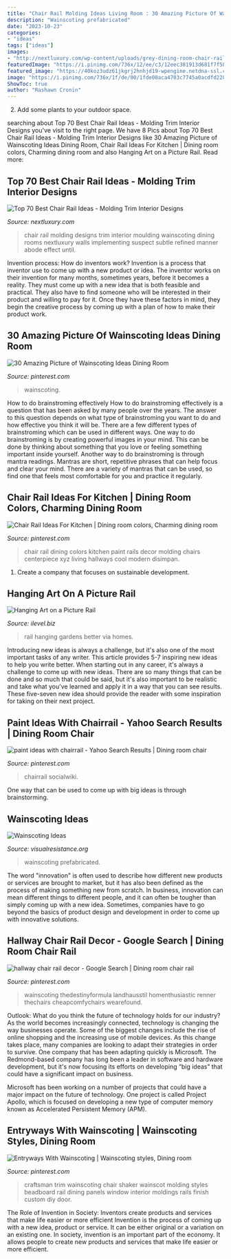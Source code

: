 ```yaml
---
title: "Chair Rail Molding Ideas Living Room : 30 Amazing Picture Of Wainscoting Ideas Dining Room"
description: "Wainscoting prefabricated"
date: "2023-10-23"
categories:
- "ideas"
tags: ["ideas"]
images:
- "http://nextluxury.com/wp-content/uploads/grey-dining-room-chair-rail-interior-ideas.jpg"
featuredImage: "https://i.pinimg.com/736x/12/ee/c3/12eec381913d681f7f58cc0be32992fe.jpg"
featured_image: "https://40koz3udz61jkgrj2hnhjd19-wpengine.netdna-ssl.com/wp-content/uploads/2015/08/picture-rail-bhg.jpg"
image: "https://i.pinimg.com/736x/1f/de/00/1fde00aca4703c7745a0acdfd2288a2c.jpg"
ShowToc: true
author: "Rashawn Cronin"
---
```



2. Add some plants to your outdoor space.

	

		
searching about Top 70 Best Chair Rail Ideas - Molding Trim Interior Designs you've visit to the right page. We have 8 Pics about Top 70 Best Chair Rail Ideas - Molding Trim Interior Designs like 30 Amazing Picture of Wainscoting Ideas Dining Room, Chair Rail Ideas For Kitchen | Dining room colors, Charming dining room and also Hanging Art on a Picture Rail. Read more:
		
    
## Top 70 Best Chair Rail Ideas - Molding Trim Interior Designs

<img loading=lazy src="http://nextluxury.com/wp-content/uploads/grey-dining-room-chair-rail-interior-ideas.jpg" onerror="this.onerror=null;this.src='https://tse3.mm.bing.net/th?id=OIP.3lQfLbhOAh6evAzWqcYZMAHaFj&amp;pid=15.1';" alt="Top 70 Best Chair Rail Ideas - Molding Trim Interior Designs">

_Source: nextluxury.com_

>chair rail molding designs trim interior moulding wainscoting dining rooms nextluxury walls implementing suspect subtle refined manner abode effect until. 

	

Invention process: How do inventors work?
Invention is a process that inventor use to come up with a new product or idea. The inventor works on their invention for many months, sometimes years, before it becomes a reality. They must come up with a new idea that is both feasible and practical. They also have to find someone who will be interested in their product and willing to pay for it. Once they have these factors in mind, they begin the creative process by coming up with a plan of how to make their product work.

    
## 30 Amazing Picture Of Wainscoting Ideas Dining Room

<img loading=lazy src="https://i.pinimg.com/736x/22/a5/1a/22a51a49421899a1c2ebcc153349e7a5.jpg" onerror="this.onerror=null;this.src='https://tse2.mm.bing.net/th?id=OIP.J5FWmsq9w5uTWBluledUEAHaJ3&amp;pid=15.1';" alt="30 Amazing Picture of Wainscoting Ideas Dining Room">

_Source: pinterest.com_

>wainscoting. 

	

How to do brainstroming effectively
How to do brainstroming effectively is a question that has been asked by many people over the years. The answer to this question depends on what type of brainstroming you want to do and how effective you think it will be. There are a few different types of brainstroming which can be used in different ways. 
One way to do brainstroming is by creating powerful images in your mind. This can be done by thinking about something that you love or feeling something important inside yourself. Another way to do brainstroming is through mantra readings. Mantras are short, repetitive phrases that can help focus and clear your mind. There are a variety of mantras that can be used, so find one that feels most comfortable for you and practice it regularly.

    
## Chair Rail Ideas For Kitchen | Dining Room Colors, Charming Dining Room

<img loading=lazy src="https://i.pinimg.com/736x/1f/de/00/1fde00aca4703c7745a0acdfd2288a2c.jpg" onerror="this.onerror=null;this.src='https://tse2.mm.bing.net/th?id=OIP.LPWR60xEuI9Rf2KdpXr3JAHaFj&amp;pid=15.1';" alt="Chair Rail Ideas For Kitchen | Dining room colors, Charming dining room">

_Source: pinterest.com_

>chair rail dining colors kitchen paint rails decor molding chairs centerpiece xyz living hallways cool modern disimpan. 

	

1. Create a company that focuses on sustainable development.

    
## Hanging Art On A Picture Rail

<img loading=lazy src="https://40koz3udz61jkgrj2hnhjd19-wpengine.netdna-ssl.com/wp-content/uploads/2015/08/picture-rail-bhg.jpg" onerror="this.onerror=null;this.src='https://tse1.mm.bing.net/th?id=OIP.9d0n3m4HdSTgpGwtXjmvngHaJ4&amp;pid=15.1';" alt="Hanging Art on a Picture Rail">

_Source: ilevel.biz_

>rail hanging gardens better via homes. 

	

Introducing new ideas is always a challenge, but it's also one of the most important tasks of any writer. This article provides 5-7 inspiring new ideas to help you write better.
When starting out in any career, it's always a challenge to come up with new ideas. There are so many things that can be done and so much that could be said, but it's also important to be realistic and take what you've learned and apply it in a way that you can see results. These five-seven new idea should provide the reader with some inspiration for taking on their next project.

    
## Paint Ideas With Chairrail - Yahoo Search Results | Dining Room Chair

<img loading=lazy src="https://i.pinimg.com/736x/12/ee/c3/12eec381913d681f7f58cc0be32992fe.jpg" onerror="this.onerror=null;this.src='https://tse2.mm.bing.net/th?id=OIP.dZZjbpFoybvBbpYhv8F0OwHaFj&amp;pid=15.1';" alt="paint ideas with chairrail - Yahoo Search Results | Dining room chair">

_Source: pinterest.com_

>chairrail socialwiki. 

	

One way that can be used to come up with big ideas is through brainstorming.

    
## Wainscoting Ideas

<img loading=lazy src="http://visualresistance.org/wp-content/uploads/2014/06/prefabricated-wainscoting.jpg" onerror="this.onerror=null;this.src='https://tse4.mm.bing.net/th?id=OIP.R7NuBvGQKqLxhZCrqufxRgHaHa&amp;pid=15.1';" alt="Wainscoting Ideas">

_Source: visualresistance.org_

>wainscoting prefabricated. 

	

The word "innovation" is often used to describe how different new products or services are brought to market, but it has also been defined as the process of making something new from scratch. In business, innovation can mean different things to different people, and it can often be tougher than simply coming up with a new idea. Sometimes, companies have to go beyond the basics of product design and development in order to come up with innovative solutions.

    
## Hallway Chair Rail Decor - Google Search | Dining Room Chair Rail

<img loading=lazy src="https://i.pinimg.com/736x/26/fd/04/26fd042f4490050d6ca62122b8835af6.jpg" onerror="this.onerror=null;this.src='https://tse1.mm.bing.net/th?id=OIP.chQxHBeHUUGEie--VoKdUAHaJ4&amp;pid=15.1';" alt="hallway chair rail decor - Google Search | Dining room chair rail">

_Source: pinterest.com_

>wainscoting thedestinyformula landhausstil homenthusiastic renner thechairs cheapcomfychairs wearefound. 

	

Outlook: What do you think the future of technology holds for our industry?
As the world becomes increasingly connected, technology is changing the way businesses operate. Some of the biggest changes include the rise of online shopping and the increasing use of mobile devices. As this change takes place, many companies are looking to adapt their strategies in order to survive. 
One company that has been adapting quickly is Microsoft. The Redmond-based company has long been a leader in software and hardware development, but it's now focusing its efforts on developing “big ideas” that could have a significant impact on business. 

Microsoft has been working on a number of projects that could have a major impact on the future of technology. One project is called Project Apollo, which is focused on developing a new type of computer memory known as Accelerated Persistent Memory (APM).

    
## Entryways With Wainscoting | Wainscoting Styles, Dining Room

<img loading=lazy src="https://i.pinimg.com/736x/3e/da/8f/3eda8f9c74b1c2566d9521e9b38cfa61--craftsman-interior-interior-trim.jpg" onerror="this.onerror=null;this.src='https://tse3.mm.bing.net/th?id=OIP.tlp_p-XlbsoYiBYoXLPedQHaFh&amp;pid=15.1';" alt="Entryways With Wainscoting | Wainscoting styles, Dining room">

_Source: pinterest.com_

>craftsman trim wainscoting chair shaker wainscot molding styles beadboard rail dining panels window interior moldings rails finish custom diy door. 

	

The Role of Invention in Society: Inventors create products and services that make life easier or more efficient
Invention is the process of coming up with a new idea, product or service. It can be either original or a variation on an existing one. In society, invention is an important part of the economy. It allows people to create new products and services that make life easier or more efficient.

